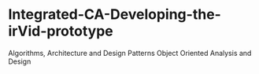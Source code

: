 # Integrated-CA-Developing-the-irVid-prototype
Algorithms, Architecture and Design Patterns Object Oriented Analysis and Design
